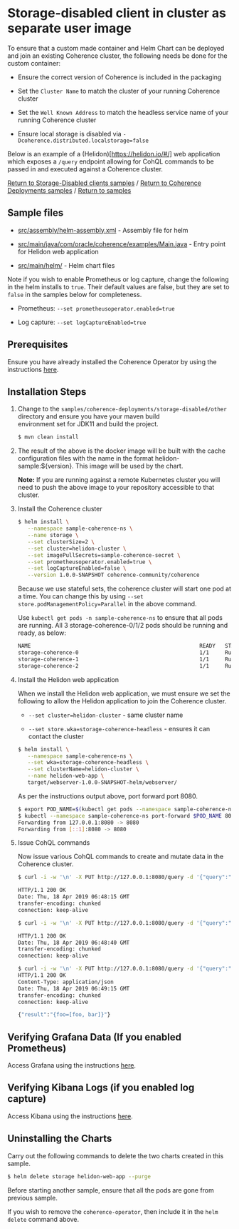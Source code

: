 # Storage-disabled client in cluster as separate user image

To ensure that a custom made container and Helm Chart can be deployed and join an existing Coherence
cluster, the following needs be done for the custom container:

* Ensure the correct version of Coherence is included in the packaging

* Set the `Cluster Name` to match the cluster of your running Coherence cluster

* Set the `Well Known Address` to match the headless service name of your running Coherence cluster

* Ensure local storage is disabled via `-Dcoherence.distributed.localstorage=false`

Below is an example of a (Helidon)[https://helidon.io/#/] web application which exposes a `/query` endpoint
allowing for CohQL commands to be passed in and executed against a Coherence cluster.


[Return to Storage-Disabled clients samples](../) / [Return to Coherence Deployments samples](../../) / [Return to samples](../../../README.md#list-of-samples)

## Sample files

* [src/assembly/helm-assembly.xml](src/assembly/helm-assembly.xml) - Assembly file for helm

* [src/main/java/com/oracle/coherence/examples/Main.java](src/main/java/com/oracle/coherence/examples/Main.java) - Entry point for Helidon web application

* [src/main/helm/](src/main/helm) - Helm chart files

Note if you wish to enable Prometheus or log capture, change the following in the helm installs to `true`. Their default values are false, but they are set to `false` in the samples below for completeness.

* Prometheus: `--set prometheusoperator.enabled=true`

* Log capture: `--set logCaptureEnabled=true`

## Prerequisites

Ensure you have already installed the Coherence Operator by using the instructions [here](../../../README.md#install-the-coherence-operator).

## Installation Steps

1. Change to the `samples/coherence-deployments/storage-disabled/other` directory and ensure you have your maven build     
   environment set for JDK11 and build the project.

   ```bash
   $ mvn clean install
   ```
   
1. The result of the above is the docker image will be built with the cache configuration files
   with the name in the format helidon-sample:${version}. This image
   will be used by the chart.

   **Note:** If you are running against a remote Kubernetes cluster you will need to
   push the above image to your repository accessible to that cluster.
   
1. Install the Coherence cluster

   ```bash
   $ helm install \
      --namespace sample-coherence-ns \
      --name storage \
      --set clusterSize=2 \
      --set cluster=helidon-cluster \
      --set imagePullSecrets=sample-coherence-secret \
      --set prometheusoperator.enabled=true \
      --set logCaptureEnabled=false \
      --version 1.0.0-SNAPSHOT coherence-community/coherence
   ```

   Because we use stateful sets, the coherence cluster will start one pod at a time.
   You can change this by using `--set store.podManagementPolicy=Parallel` in the above command.
   
   Use `kubectl get pods -n sample-coherence-ns` to ensure that all pods are running.
   All 3 storage-coherence-0/1/2 pods should be running and ready, as below:

   ```bash
   NAME                                                     READY   STATUS    RESTARTS   AGE
   storage-coherence-0                                      1/1     Running   0          4m
   storage-coherence-1                                      1/1     Running   0          2m   
   storage-coherence-2                                      1/1     Running   0          2m
   ```
   
1. Install the Helidon web application

   When we install the Helidon web application, we must ensure we set the following to allow
   the Helidon application to join the Coherence cluster.

   * `--set cluster=helidon-cluster` - same cluster name

   * `--set store.wka=storage-coherence-headless` - ensures it can contact the cluster
  
   ```bash
   $ helm install \
      --namespace sample-coherence-ns \
      --set wka=storage-coherence-headless \
      --set clusterName=helidon-cluster \
      --name helidon-web-app \
      target/webserver-1.0.0-SNAPSHOT-helm/webserver/
   ```
   
   As per the instructions output above, port forward port 8080.
   
   ```bash
   $ export POD_NAME=$(kubectl get pods --namespace sample-coherence-ns -l "app=webserver,release=helidon-web-app" -o jsonpath="{.items[0].metadata.name}")
   $ kubectl --namespace sample-coherence-ns port-forward $POD_NAME 8080:8080
   Forwarding from 127.0.0.1:8080 -> 8080
   Forwarding from [::1]:8080 -> 8080
   ```
   
1. Issue CohQL commands

   Now issue various CohQL commands to create and mutate data in the Coherence cluster.
   
   ```bash
   $ curl -i -w '\n' -X PUT http://127.0.0.1:8080/query -d '{"query":"create cache foo"}'

   HTTP/1.1 200 OK
   Date: Thu, 18 Apr 2019 06:48:15 GMT
   transfer-encoding: chunked
   connection: keep-alive

   $ curl -i -w '\n' -X PUT http://127.0.0.1:8080/query -d '{"query":"insert into foo key(\"foo\") value(\"bar\")"}'

   HTTP/1.1 200 OK
   Date: Thu, 18 Apr 2019 06:48:40 GMT
   transfer-encoding: chunked
   connection: keep-alive

   $ curl -i -w '\n' -X PUT http://127.0.0.1:8080/query -d '{"query":"select key(),value() from foo"}'
   HTTP/1.1 200 OK
   Content-Type: application/json
   Date: Thu, 18 Apr 2019 06:49:15 GMT
   transfer-encoding: chunked
   connection: keep-alive

   {"result":"{foo=[foo, bar]}"}
   ```
 
## Verifying Grafana Data (If you enabled Prometheus)

Access Grafana using the instructions [here](../../../README.md#access-grafana).

## Verifying Kibana Logs (if you enabled log capture)

Access Kibana using the instructions [here](../../../README.md#access-kibana).

## Uninstalling the Charts

Carry out the following commands to delete the two charts created in this sample.

```bash
$ helm delete storage helidon-web-app --purge
```

Before starting another sample, ensure that all the pods are gone from previous sample.

If you wish to remove the `coherence-operator`, then include it in the `helm delete` command above.
